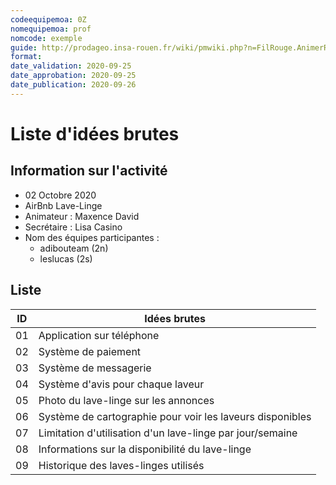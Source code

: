 ```yaml
---
codeequipemoa: 0Z
nomequipemoa: prof
nomcode: exemple
guide: http://prodageo.insa-rouen.fr/wiki/pmwiki.php?n=FilRouge.AnimerRemueMeninge
format:
date_validation: 2020-09-25
date_approbation: 2020-09-25
date_publication: 2020-09-26
---
```


# Liste d'idées brutes

## Information sur l'activité
- 02 Octobre 2020
- AirBnb Lave-Linge
- Animateur : Maxence David
- Secrétaire : Lisa Casino
- Nom des équipes participantes : 
  - adibouteam (2n)
  - leslucas (2s)

## Liste

| ID 	| Idées brutes 	|
|----	|--------------	|
| 01 	| Application sur téléphone       	|
| 02 	| Système de paiement       	|
| 03 	| Système de messagerie         	|
| 04 	| Système d'avis pour chaque laveur             	|
| 05	| Photo du lave-linge sur les annonces             	|
| 06  | Système de cartographie pour voir les laveurs disponibles |
| 07  | Limitation d'utilisation d'un lave-linge par jour/semaine |
| 08  | Informations sur la disponibilité du lave-linge |
| 09  | Historique des laves-linges utilisés |

